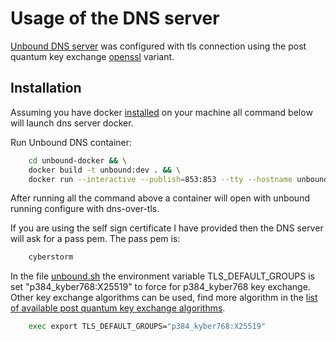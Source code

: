 
# Usage of the DNS server

[Unbound DNS server](https://github.com/NLnetLabs/unbound) was configured with tls connection using the post quantum key exchange [openssl](https://github.com/open-quantum-safe/openssl) variant.
## Installation
Assuming you have docker [installed](https://docs.docker.com/install) on your machine all command below will launch dns server docker.

Run Unbound DNS container:
```bash
    cd unbound-docker && \
    docker build -t unbound:dev . && \
    docker run --interactive --publish=853:853 --tty --hostname unbound_pro --name unbound_pro unbound:dev
```
After running all the command above a container will open with unbound running configure with dns-over-tls. 

If you are using the self sign certificate I have provided then
the DNS server will ask for a pass pem. The pass pem is:

```bash
    cyberstorm
```
In the file [unbound.sh](https://github.com/ryndia/oqs-demos/blob/main/unbound/unbound-docker/unbound.sh#L47) the environment variable  TLS_DEFAULT_GROUPS is set "p384_kyber768:X25519" to force for p384_kyber768 key exchange. Other key exchange algorithms can be used, find more algorithm in the [list of available post quantum key exchange algorithms](https://github.com/open-quantum-safe/boringssl#key-exchange). 

```bash
    exec export TLS_DEFAULT_GROUPS="p384_kyber768:X25519"
```